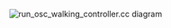 ![run_osc_walking_controller.cc diagram](https://drive.google.com/file/d/1DTHcjs3JLPaOrWVj_iGI5bcwH6rbUdnE/view?usp=sharing)

